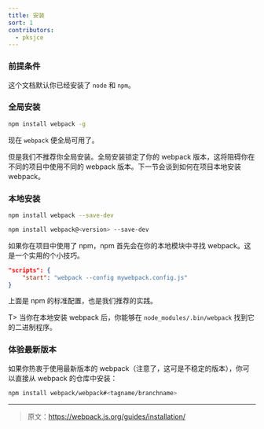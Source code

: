 ```yaml
---
title: 安装
sort: 1
contributors:
  - pksjce
---
```


### 前提条件

这个文档默认你已经安装了 `node` 和 `npm`。 

### 全局安装

``` bash
npm install webpack -g
```

现在 `webpack` 便全局可用了。

但是我们不推荐你全局安装。全局安装锁定了你的 webpack 版本，这将阻碍你在不同的项目中使用不同的 webpack 版本。下一节会谈到如何在项目本地安装 webpack。

### 本地安装

``` bash
npm install webpack --save-dev

npm install webpack@<version> --save-dev
```

如果你在项目中使用了 npm，npm 首先会在你的本地模块中寻找 webpack。这是一个实用的个小技巧。

```json
"scripts": {
	"start": "webpack --config mywebpack.config.js"
}
```

上面是 npm 的标准配置，也是我们推荐的实践。

T> 当你在本地安装 webpack 后，你能够在 `node_modules/.bin/webpack` 找到它的二进制程序。

### 体验最新版本

如果你热衷于使用最新版本的 webpack（注意了，这可是不稳定的版本），你可以直接从 webpack 的仓库中安装：

``` bash
npm install webpack/webpack#<tagname/branchname>
```

***

> 原文：https://webpack.js.org/guides/installation/